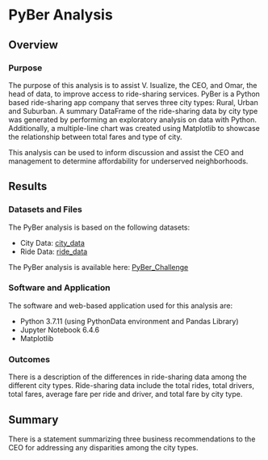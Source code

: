 # PyBer Analysis

## Overview

### Purpose

The purpose of this analysis is to assist V. Isualize, the CEO, and Omar, the head of data, to improve access to ride-sharing services. PyBer is a Python based ride-sharing app company that serves three city types: Rural, Urban and Suburban. A summary DataFrame of the ride-sharing data by city type was generated by performing an exploratory analysis on data with Python. Additionally, a multiple-line chart was created using Matplotlib to showcase the relationship between total fares and type of city.

This analysis can be used to inform discussion and assist the CEO and management to determine affordability for underserved neighborhoods.

## Results

### Datasets and Files

The PyBer analysis is based on the following datasets: 
* City Data: [city_data](Resources/city_data.csv)
* Ride Data: [ride_data](Resources/ride_data.csv)

The PyBer analysis is available here: [PyBer_Challenge](PyBer_Challenge.ipynb)

### Software and Application

The software and web-based application used for this analysis are:

* Python 3.7.11 (using PythonData environment and Pandas Library)
* Jupyter Notebook 6.4.6
* Matplotlib 

### Outcomes 
There is a description of the differences in ride-sharing data among the different city types. 
Ride-sharing data include the total rides, total drivers, total fares, average fare per ride and driver, and total fare by city type.

## Summary
There is a statement summarizing three business recommendations to the CEO for addressing any disparities among the city types. 





